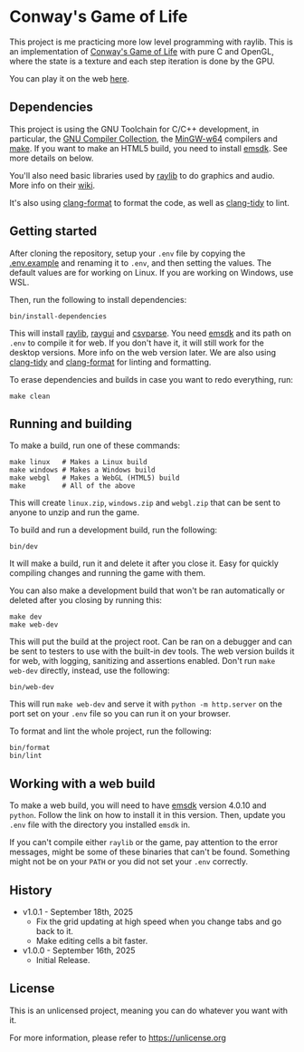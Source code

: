 # Conway's Game of Life

This project is me practicing more low level programming with raylib. This is an implementation of [Conway's Game of Life](https://conwaylife.com/) with pure C and OpenGL, where the state is a texture and each step iteration is done by the GPU.

You can play it on the web [here](https://eldskald.itch.io/conways-game-of-life).

## Dependencies

This project is using the GNU Toolchain for C/C++ development, in particular, the [GNU Compiler Collection](https://www.gnu.org/software/gcc), the [MinGW-w64](https://www.mingw-w64.org/) compilers and [make](https://www.gnu.org/software/make). If you want to make an HTML5 build, you need to install [emsdk](https://emscripten.org/docs/getting_started/downloads.html). See more details on below.

You'll also need basic libraries used by [raylib](https://github.com/raysan5/raylib) to do graphics and audio. More info on their [wiki](https://github.com/raysan5/raylib/wiki/Working-on-GNU-Linux).

It's also using [clang-format](https://clang.llvm.org/docs/ClangFormat.html) to format the code, as well as [clang-tidy](https://clang.llvm.org/extra/clang-tidy/) to lint.

## Getting started

After cloning the repository, setup your `.env` file by copying the [.env.example](.env.example) and renaming it to `.env`, and then setting the values. The default values are for working on Linux. If you are working on Windows, use WSL.

Then, run the following to install dependencies:

```console
bin/install-dependencies
```

This will install [raylib](https://github.com/raysan5/raylib), [raygui](https://github.com/raysan5/raygui) and [csvparse](https://github.com/eldskald/csvparse). You need [emsdk](https://emscripten.org/docs/getting_started/downloads.html) and its path on `.env` to compile it for web. If you don't have it, it will still work for the desktop versions. More info on the web version later. We are also using [clang-tidy](https://clang.llvm.org/extra/clang-tidy/) and [clang-format](https://clang.llvm.org/docs/ClangFormat.html) for linting and formatting.

To erase dependencies and builds in case you want to redo everything, run:

```console
make clean
```

## Running and building

To make a build, run one of these commands:

```console
make linux   # Makes a Linux build
make windows # Makes a Windows build
make webgl   # Makes a WebGL (HTML5) build
make         # All of the above
```

This will create `linux.zip`, `windows.zip` and `webgl.zip` that can be sent to anyone to unzip and run the game.

To build and run a development build, run the following:

```console
bin/dev
```

It will make a build, run it and delete it after you close it. Easy for quickly compiling changes and running the game with them.

You can also make a development build that won't be ran automatically or deleted after you closing by running this:

```console
make dev
make web-dev
```

This will put the build at the project root. Can be ran on a debugger and can be sent to testers to use with the built-in dev tools. The web version builds it for web, with logging, sanitizing and assertions enabled. Don't run `make web-dev` directly, instead, use the following:

```console
bin/web-dev
```

This will run `make web-dev` and serve it with `python -m http.server` on the port set on your `.env` file so you can run it on your browser.

To format and lint the whole project, run the following:

```console
bin/format
bin/lint
```

## Working with a web build

To make a web build, you will need to have [emsdk](https://emscripten.org/docs/getting_started/downloads.html) version 4.0.10 and `python`. Follow the link on how to install it in this version. Then, update you `.env` file with the directory you installed `emsdk` in.

If you can't compile either `raylib` or the game, pay attention to the error messages, might be some of these binaries that can't be found. Something might not be on your `PATH` or you did not set your `.env` correctly.

## History

- v1.0.1 - September 18th, 2025
  - Fix the grid updating at high speed when you change tabs and go back to it.
  - Make editing cells a bit faster.
- v1.0.0 - September 16th, 2025
  - Initial Release.

## License

This is an unlicensed project, meaning you can do whatever you want with it.

For more information, please refer to <https://unlicense.org>
